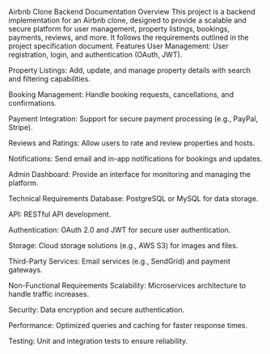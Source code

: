 Airbnb Clone Backend Documentation
Overview
This project is a backend implementation for an Airbnb clone, designed to provide a scalable and secure platform for user management, property listings, bookings, payments, reviews, and more. It follows the requirements outlined in the project specification document.
Features
User Management: User registration, login, and authentication (OAuth, JWT).

Property Listings: Add, update, and manage property details with search and filtering capabilities.

Booking Management: Handle booking requests, cancellations, and confirmations.

Payment Integration: Support for secure payment processing (e.g., PayPal, Stripe).

Reviews and Ratings: Allow users to rate and review properties and hosts.

Notifications: Send email and in-app notifications for bookings and updates.

Admin Dashboard: Provide an interface for monitoring and managing the platform.

Technical Requirements
Database: PostgreSQL or MySQL for data storage.

API: RESTful API development.

Authentication: OAuth 2.0 and JWT for secure user authentication.

Storage: Cloud storage solutions (e.g., AWS S3) for images and files.

Third-Party Services: Email services (e.g., SendGrid) and payment gateways.

Non-Functional Requirements
Scalability: Microservices architecture to handle traffic increases.

Security: Data encryption and secure authentication.

Performance: Optimized queries and caching for faster response times.

Testing: Unit and integration tests to ensure reliability.

